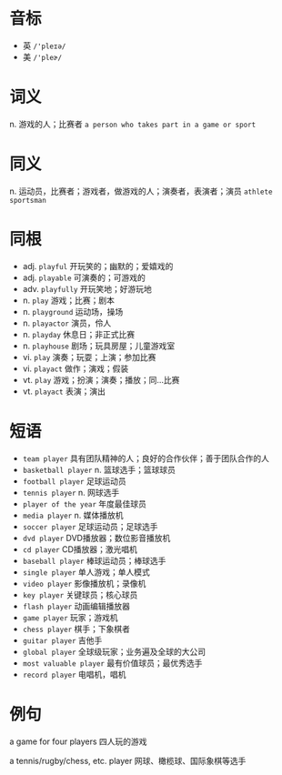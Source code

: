 # 音标

- 英 `/'pleɪə/`
- 美 `/'pleɚ/`

# 词义

n. 游戏的人；比赛者
`a person who takes part in a game or sport`

# 同义

n. 运动员，比赛者；游戏者，做游戏的人；演奏者，表演者；演员
`athlete` `sportsman`

# 同根

- adj. `playful` 开玩笑的；幽默的；爱嬉戏的
- adj. `playable` 可演奏的；可游戏的
- adv. `playfully` 开玩笑地；好游玩地
- n. `play` 游戏；比赛；剧本
- n. `playground` 运动场，操场
- n. `playactor` 演员，伶人
- n. `playday` 休息日；非正式比赛
- n. `playhouse` 剧场；玩具房屋；儿童游戏室
- vi. `play` 演奏；玩耍；上演；参加比赛
- vi. `playact` 做作；演戏；假装
- vt. `play` 游戏；扮演；演奏；播放；同…比赛
- vt. `playact` 表演；演出

# 短语

- `team player` 具有团队精神的人；良好的合作伙伴；善于团队合作的人
- `basketball player` n. 篮球选手；篮球球员
- `football player` 足球运动员
- `tennis player` n. 网球选手
- `player of the year` 年度最佳球员
- `media player` n. 媒体播放机
- `soccer player` 足球运动员；足球选手
- `dvd player` DVD播放器；数位影音播放机
- `cd player` CD播放器；激光唱机
- `baseball player` 棒球运动员；棒球选手
- `single player` 单人游戏；单人模式
- `video player` 影像播放机；录像机
- `key player` 关键球员；核心球员
- `flash player` 动画编辑播放器
- `game player` 玩家；游戏机
- `chess player` 棋手；下象棋者
- `guitar player` 吉他手
- `global player` 全球级玩家；业务遍及全球的大公司
- `most valuable player` 最有价值球员；最优秀选手
- `record player` 电唱机，唱机

# 例句

a game for four players
四人玩的游戏

a tennis/rugby/chess, etc. player
网球、橄榄球、国际象棋等选手


